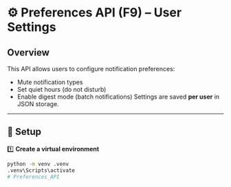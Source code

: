 # ⚙️ Preferences API (F9) – User Settings

## Overview
This API allows users to configure notification preferences:
- Mute notification types
- Set quiet hours (do not disturb)
- Enable digest mode (batch notifications)
Settings are saved **per user** in JSON storage.

---

## 🧠 Setup

1️⃣ **Create a virtual environment**
```bash
python -m venv .venv
.venv\Scripts\activate
#   P r e f e r e n c e s _ A P I  
 